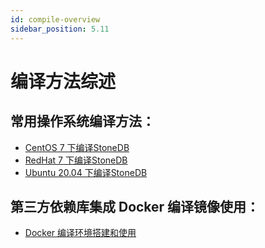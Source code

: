 ```yaml
---
id: compile-overview
sidebar_position: 5.11
---
```


# 编译方法综述


## 常用操作系统编译方法：
- [CentOS 7 下编译StoneDB](./compile-using-centos7/compile-using-centos7-for-57.md)
- [RedHat 7 下编译StoneDB](./compile-using-redhat7/compile-using-redhat7-for-57.md)
- [Ubuntu 20.04 下编译StoneDB](./compile-using-ubuntu2004/compile-using-ubuntu2004-for-57.md)


## 第三方依赖库集成 Docker 编译镜像使用： 
- [Docker 编译环境搭建和使用](./compile-using-docker/compile-using-docker-for-80.md)





